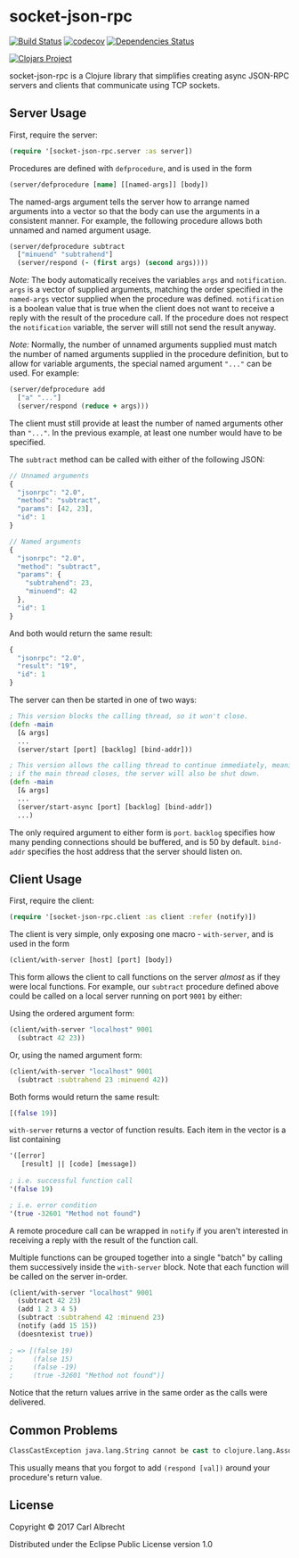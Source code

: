 # socket-json-rpc

[![Build Status](https://travis-ci.org/invlpg/socket-json-rpc.svg?branch=master)](https://travis-ci.org/invlpg/socket-json-rpc)
[![codecov](https://codecov.io/gh/invlpg/socket-json-rpc/branch/master/graph/badge.svg)](https://codecov.io/gh/invlpg/socket-json-rpc)
[![Dependencies Status](https://jarkeeper.com/invlpg/socket-json-rpc/status.svg)](https://jarkeeper.com/invlpg/socket-json-rpc)

[![Clojars Project](https://img.shields.io/clojars/v/invlpg/socket-json-rpc.svg)](https://clojars.org/invlpg/socket-json-rpc)

socket-json-rpc is a Clojure library that simplifies creating async JSON-RPC
servers and clients that communicate using TCP sockets.

## Server Usage

First, require the server:

```clojure
(require '[socket-json-rpc.server :as server])
```

Procedures are defined with `defprocedure`, and is used in the form

```clojure
(server/defprocedure [name] [[named-args]] [body])
```

The named-args argument tells the server how to arrange named arguments into a
vector so that the body can use the arguments in a consistent manner. For
example, the following procedure allows both unnamed and named argument usage.

```clojure
(server/defprocedure subtract
  ["minuend" "subtrahend"]
  (server/respond (- (first args) (second args))))
```

*Note:* The body automatically receives the variables `args` and `notification`.
`args` is a vector of supplied arguments, matching the order specified in the
`named-args` vector supplied when the procedure was defined. `notification` is a
boolean value that is true when the client does not want to receive a reply with
the result of the procedure call. If the procedure does not respect the
`notification` variable, the server will still not send the result anyway.

*Note:* Normally, the number of unnamed arguments supplied must match the number
of named arguments supplied in the procedure definition, but to allow for
variable arguments, the special named argument `"..."` can be used. For example:

```clojure
(server/defprocedure add
  ["a" "..."]
  (server/respond (reduce + args)))
```

The client must still provide at least the number of named arguments other than
`"..."`. In the previous example, at least one number would have to be specified.

The `subtract` method can be called with either of the following JSON:

```javascript
// Unnamed arguments
{
  "jsonrpc": "2.0",
  "method": "subtract",
  "params": [42, 23],
  "id": 1
}
```

```javascript
// Named arguments
{
  "jsonrpc": "2.0",
  "method": "subtract",
  "params": {
    "subtrahend": 23,
    "minuend": 42
  },
  "id": 1
}
```

And both would return the same result:

```javascript
{
  "jsonrpc": "2.0",
  "result": "19",
  "id": 1
}
```

The server can then be started in one of two ways:

```clojure
; This version blocks the calling thread, so it won't close.
(defn -main
  [& args]
  ...
  (server/start [port] [backlog] [bind-addr]))
```

```clojure
; This version allows the calling thread to continue immediately, meaning that
; if the main thread closes, the server will also be shut down.
(defn -main
  [& args]
  ...
  (server/start-async [port] [backlog] [bind-addr])
  ...)
```

The only required argument to either form is `port`. `backlog` specifies how many
pending connections should be buffered, and is 50 by default. `bind-addr`
specifies the host address that the server should listen on.

## Client Usage

First, require the client:

```clojure
(require '[socket-json-rpc.client :as client :refer (notify)])
```

The client is very simple, only exposing one macro - `with-server`, and is used
in the form

```clojure
(client/with-server [host] [port] [body])
```

This form allows the client to call functions on the server *almost* as if they
were local functions. For example, our `subtract` procedure defined above could
be called on a local server running on port `9001` by either:

Using the ordered argument form:

```clojure
(client/with-server "localhost" 9001
  (subtract 42 23))
```

Or, using the named argument form:

```clojure
(client/with-server "localhost" 9001
  (subtract :subtrahend 23 :minuend 42))
```

Both forms would return the same result:

```clojure
[(false 19)]
```

`with-server` returns a vector of function results. Each item in the vector is a
list containing

```clojure
'([error] 
   [result] || [code] [message])
  
; i.e. successful function call
'(false 19)

; i.e. error condition
'(true -32601 "Method not found")
```

A remote procedure call can be wrapped in `notify` if you aren't interested in
receiving a reply with the result of the function call.

Multiple functions can be grouped together into a single "batch" by calling them
successively inside the `with-server` block. Note that each function will be
called on the server in-order.

```clojure
(client/with-server "localhost" 9001
  (subtract 42 23)
  (add 1 2 3 4 5)
  (subtract :subtrahend 42 :minuend 23)
  (notify (add 15 15))
  (doesntexist true))
  
; => [(false 19)
;     (false 15)
;     (false -19)
;     (true -32601 "Method not found")]
```

Notice that the return values arrive in the same order as the calls were
delivered. 

## Common Problems

```clojure
ClassCastException java.lang.String cannot be cast to clojure.lang.Associative
```

This usually means that you forgot to add `(respond [val])` around your procedure's
return value.

## License

Copyright © 2017 Carl Albrecht

Distributed under the Eclipse Public License version 1.0

